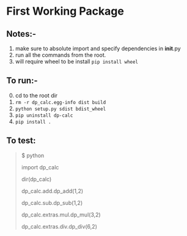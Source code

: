 # First Working Package

## Notes:-

1. make sure to absolute import and specify dependencies in __init__.py
2. run all the commands from the root.
3. will require wheel to be install `pip install wheel`

## To run:-

0. cd to the root dir
1. `rm -r dp_calc.egg-info dist build`
2. `python setup.py sdist bdist_wheel`
3. `pip uninstall dp-calc`
4. `pip install .`

## To test:
> $ python
>
> import dp_calc
>
> dir(dp_calc)
>
> dp_calc.add.dp_add(1,2)
>
> dp_calc.sub.dp_sub(1,2)
>
> dp_calc.extras.mul.dp_mul(3,2)
>
> dp_calc.extras.div.dp_div(6,2)